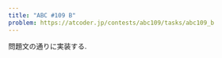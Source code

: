 ```yaml
---
title: "ABC #109 B"
problem: https://atcoder.jp/contests/abc109/tasks/abc109_b
---
```

問題文の通りに実装する.
